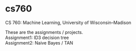# cs760
CS 760: Machine Learning, University of Wisconsin–Madison

These are the assignments / projects.  
Assignment1: ID3 decision tree  
Assignment2: Naive Bayes / TAN  